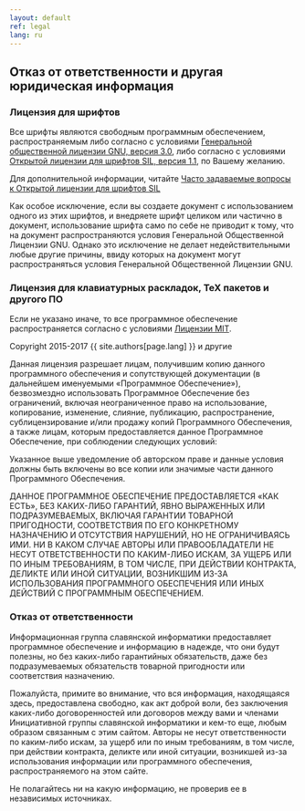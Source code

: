 ```yaml
---
layout: default
ref: legal
lang: ru
---
```


## Отказ от ответственности и другая юридическая информация

### Лицензия для шрифтов

Все шрифты являются свободным программным обеспечением, распространяемым
либо согласно с условиями
[Генеральной общественной лицензии GNU, версия 3.0](https://www.gnu.org/licenses/gpl-3.0.en.html),
либо согласно с условиями
[Открытой лицензии для шрифтов SIL, версия 1.1](http://scripts.sil.org/cms/scripts/page.php?site_id=nrsi&id=OFL), по Вашему желанию.

Для дополнительной информации, читайте
[Часто задаваемые вопросы к Открытой лицензии для шрифтов SIL](http://scripts.sil.org/cms/scripts/page.php?site_id=nrsi&item_id=OFL-FAQ_web)

Как особое исключение, если вы создаете документ с использованием одного из этих шрифтов,
и внедряете шрифт целиком или частично в документ, использование шрифта само по себе
не приводит к тому, что на документ распространяются условия Генеральной Общественной Лицензии GNU.
Однако это исключение не делает недействительными любые другие причины,
ввиду которых на документ могут распространяться условия
Генеральной Общественной Лицензии GNU.

### Лицензия для клавиатурных раскладок, TeX пакетов и другого ПО

Если не указано иначе, то все программное обеспечение распространяется
согласно с условиями [Лицензии MIT](https://opensource.org/licenses/MIT).

Copyright 2015-2017 {{ site.authors[page.lang] }} и другие

Данная лицензия разрешает лицам, получившим копию данного программного обеспечения и сопутствующей документации (в дальнейшем именуемыми «Программное Обеспечение»), безвозмездно использовать Программное Обеспечение без ограничений, включая неограниченное право на использование, копирование, изменение, слияние, публикацию, распространение, сублицензирование и/или продажу копий Программного Обеспечения, а также лицам, которым предоставляется данное Программное Обеспечение, при соблюдении следующих условий:

Указанное выше уведомление об авторском праве и данные условия должны быть включены во все копии или значимые части данного Программного Обеспечения.

ДАННОЕ ПРОГРАММНОЕ ОБЕСПЕЧЕНИЕ ПРЕДОСТАВЛЯЕТСЯ «КАК ЕСТЬ», БЕЗ КАКИХ-ЛИБО ГАРАНТИЙ, ЯВНО ВЫРАЖЕННЫХ ИЛИ ПОДРАЗУМЕВАЕМЫХ, ВКЛЮЧАЯ ГАРАНТИИ ТОВАРНОЙ ПРИГОДНОСТИ, СООТВЕТСТВИЯ ПО ЕГО КОНКРЕТНОМУ НАЗНАЧЕНИЮ И ОТСУТСТВИЯ НАРУШЕНИЙ, НО НЕ ОГРАНИЧИВАЯСЬ ИМИ. НИ В КАКОМ СЛУЧАЕ АВТОРЫ ИЛИ ПРАВООБЛАДАТЕЛИ НЕ НЕСУТ ОТВЕТСТВЕННОСТИ ПО КАКИМ-ЛИБО ИСКАМ, ЗА УЩЕРБ ИЛИ ПО ИНЫМ ТРЕБОВАНИЯМ, В ТОМ ЧИСЛЕ, ПРИ ДЕЙСТВИИ КОНТРАКТА, ДЕЛИКТЕ ИЛИ ИНОЙ СИТУАЦИИ, ВОЗНИКШИМ ИЗ-ЗА ИСПОЛЬЗОВАНИЯ ПРОГРАММНОГО ОБЕСПЕЧЕНИЯ ИЛИ ИНЫХ ДЕЙСТВИЙ С ПРОГРАММНЫМ ОБЕСПЕЧЕНИЕМ.

### Отказ от ответственности

Информационная группа славянской информатики предоставляет программное обеспечение
и информацию в надежде, что они будут полезны, но без каких-либо гарантийных
обязательств, даже без подразумеваемых обязательств товарной пригодности или
соответствия назначению.

Пожалуйста, примите во внимание, что вся информация, находящаяся здесь, предоставлена свободно,
как акт доброй воли, без заключения каких-либо договоренностей или договоров между вами
и членами Инициативной группы славянской информатики и кем-то еще, любым образом связанным
с этим сайтом. Авторы не несут ответственности по каким-либо искам, за ущерб
или по иным требованиям, в том числе, при действии контракта, деликте или иной ситуации,
возникшей из-за использования информации или программного обеспечения, распространяемого
на этом сайте.

Не полагайтесь ни на какую информацию, не проверив ее в независимых источниках.

